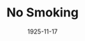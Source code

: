 ---
title: No Smoking
date: 1925-11-17
closing_date:
layout: productions
playbill:
Theatre: Theatre Jacksonville
cast:
- A Lady: Winifred Snowden
- The Conductor: Claude Kennedy
- Her Daughter: Marjorie Hirons
- A Gentleman: Russell E. Browning
crew:
- Director: Tracy L'Engle
- Set Design:
  - Strawn Perry
  - Mrs. Strawn Perry
- Lighting: Martha Race
- Props and Costumes: Gertrude F. Jacobi
understudies:
orchestra:
external_links:
---
